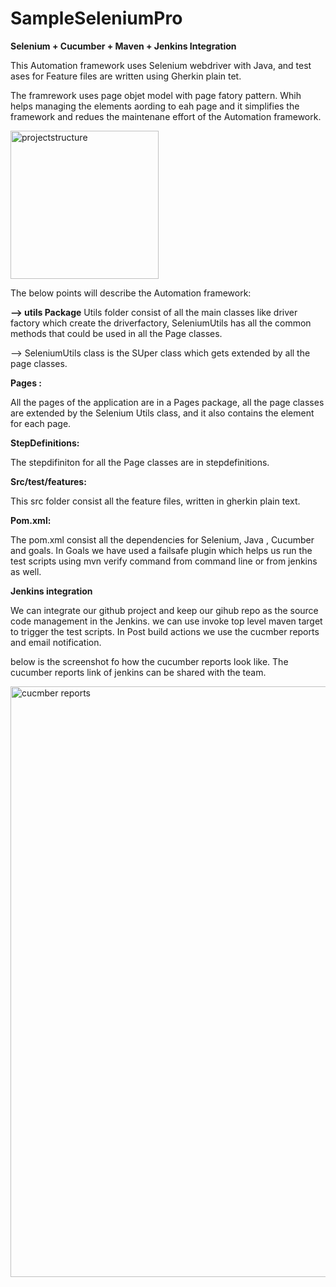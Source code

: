# SampleSeleniumPro
**Selenium + Cucumber + Maven + Jenkins Integration**

This Automation framework uses Selenium webdriver with Java, and test ases for Feature files are written using Gherkin plain tet. 

The framrework uses page objet model with page fatory pattern. Whih helps managing the elements aording to eah page and it simplifies 
the framework and redues the maintenane effort of the Automation framework.

<img width="237" alt="projectstructure" src="https://user-images.githubusercontent.com/37755917/48909659-f9180580-eec1-11e8-86a2-e64e7ea83b26.png">

The below points will describe the Automation framework:

**--> utils Package**
Utils folder consist of all the main classes like driver factory which create the driverfactory, SeleniumUtils 
has all the common methods that could be used in all the Page classes.

--> SeleniumUtils class is the SUper class which gets extended by all the page classes.

**Pages :**

All the pages of the application are in a Pages package, all the page classes are extended by the Selenium Utils class, and it also contains 
the element for each page.

**StepDefinitions:**

The stepdifiniton for all the Page classes are in stepdefinitions.

**Src/test/features:**

This src folder consist all the feature files, written in gherkin plain text.


**Pom.xml:**

The pom.xml consist all the dependencies for Selenium, Java , Cucumber and goals. In Goals we have used a failsafe plugin 
which helps us run the test scripts using mvn verify command from command line or from jenkins as well.


**Jenkins integration**

We can integrate our github project and keep our gihub repo as the source code management in the Jenkins. 
we can use invoke top level maven target to trigger the test scripts. In Post build actions we use the cucmber reports and email notification.

below is the screenshot fo how the cucumber reports look like. The cucumber reports link of jenkins can be shared with the team.

<img width="945" alt="cucmber reports" src="https://user-images.githubusercontent.com/37755917/48910413-059d5d80-eec4-11e8-8ec7-02babbd5cb64.png">










